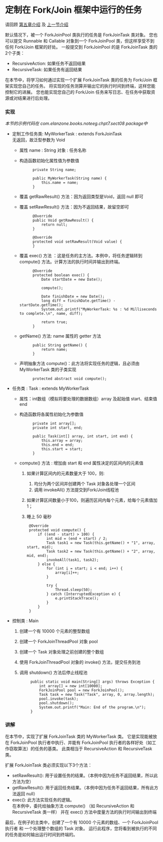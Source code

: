 定制在 Fork/Join 框架中运行的任务
====

请回顾 [第五章介绍](../5forkjoin框架/01介绍.html) 及 [上一节介绍](07ForkJoin线程.html)

默认情况下，被一个 ForkJoinPool 类执行的任务是 ForkJoinTask 类对象。
您也可以提交 Runnable 和 Callable 对象到一个 ForkJoinPool 类，但这样享受不到任何 Fork/Join 框架的好处。
一般提交到 ForkJoinPool 的是 ForkJoinTask 类的2个子类：

* RecursiveAction: 如果任务不返回结果
* RecursiveTask: 如果任务有返回结果

在本节中，将学习如何通过实现一个扩展 ForkJoinTask 类的任务为 Fork/Join 框架实现您自己的任务。
将实现的任务测算并输出它的执行时间到终端，这样您能控制它的进展。
您也能实现您自己的 Fork/Join 任务来写日志、在任务中获取资源或对结果进行后处理。

### 实现

*本节的示例代码在 com.elanzone.books.noteeg.chpt7.sect08 package中*


* 定制工作任务类: MyWorkerTask : extends ForkJoinTask<Void>
    <br/>
    无返回，故泛型参数为 Void

    * 属性 name : String 对象 : 任务名称
    * 构造函数初始化属性值为参数值

                private String name;

                public MyWorkerTask(String name) {
                    this.name = name;
                }

    * 覆盖 getRawResult() 方法：因为返回类型是Void，返回 null 即可
    * 覆盖 setRawResult() 方法：因为不返回结果，故留空即可

                @Override
                public Void getRawResult() {
                    return null;
                }

                @Override
                protected void setRawResult(Void value) {
                }

    * 覆盖 exec() 方法 ：这是任务的主方法。本例中，将任务逻辑转到 compute() 方法。计算方法的执行时间并输出到终端。

                @Override
                protected boolean exec() {
                    Date startDate = new Date();

                    compute();

                    Date finishDate = new Date();
                    long diff = finishDate.getTime() - startDate.getTime();
                    System.out.printf("MyWorkerTask: %s : %d Milliseconds to complete.\n", name, diff);

                    return true;
                }

    * getName() 方法: name 属性的 getter 方法

                public String getName() {
                    return name;
                }

    * 声明抽象方法 compute()：此方法将实现任务的逻辑，且必须由 MyWorkerTask 类的子类实现

                protected abstract void compute();

* 任务类 : Task : extends MyWorkerTask

    * 属性：int数组（模拟将要处理的数据数组）array 及起始值 start、结束值 end
    * 构造函数将各属性初始化为参数值

                private int array[];
                private int start, end;

                public Task(int[] array, int start, int end) {
                    this.array = array;
                    this.end = end;
                    this.start = start;
                }

    * compute() 方法 : 增加由 start 和 end 属性决定的区间内的元素值
        1. 如果计算区间内的元素数量大于 100，则:
            1. 均分为两个区间并创建两个 Task 对象各处理一个区间
            2. 调用 invokeAll() 方法提交到Fork/Join线程池
        2. 如果计算区间数量小于100，则遍历区间内每个元素，给每个元素值加1；
        3. 睡上 50 毫秒

                @Override
                protected void compute() {
                    if ((end - start) > 100) {
                        int mid = (end + start) / 2;
                        Task task1 = new Task(this.getName() + "1", array, start, mid);
                        Task task2 = new Task(this.getName() + "2", array, mid, end);
                        invokeAll(task1, task2);
                    } else {
                        for (int i = start; i < end; i++) {
                            array[i]++;
                        }

                        try {
                            Thread.sleep(50);
                        } catch (InterruptedException e) {
                            e.printStackTrace();
                        }
                    }
                }


* 控制类 : Main
    1. 创建一个有 10000 个元素的整型数组
    2. 创建一个 ForkJoinThreadPool 对象 pool
    3. 创建一个 Task 对象处理之前创建的整个数组
    4. 使用 ForkJoinThreadPool 对象的 invoke() 方法，提交任务到池
    5. 调用 shutdown() 方法后停止线程池

                public static void main(String[] args) throws Exception {
                    int array[] = new int[10000];
                    ForkJoinPool pool = new ForkJoinPool();
                    Task task = new Task("Task", array, 0, array.length);
                    pool.invoke(task);
                    pool.shutdown();
                    System.out.printf("Main: End of the program.\n");
                }


### 讲解

在本节中，实现了扩展 ForkJoinTask 类的 MyWorkerTask 类。
它是实现能被放在 ForkJoinPool 执行者中执行、并能有 ForkJoinPool 执行者的各样好处（如工作窃取算法）的任务的基类。
此类相当于 RecursiveAction 和 RecursiveTask 类。

扩展 ForkJoinTask 类必须实现以下3个方法：

* setRawResult(): 用于设置任务的结果。（本例中因为任务不返回结果，所以此方法为空）
* getRawResult(): 用于返回任务结果。（本例中因为任务不返回结果，所有此方法返回 null）
* exec(): 此方法实现任务的逻辑。<br/>
    在本例中，委托给抽象方法 compute() （如 RecursiveAction 和 RecursiveTask 类一样）
    并在 exec() 方法中度量方法的执行时间输出到终端

最后，在例子的主类中，创建了一个有 10000 个元素的数组、一个 ForkJoinPool 执行者 和 一个处理整个数组的 Task 对象。
运行此程序，您将看到被执行的不同的任务是如何输出运行时间到终端的。


